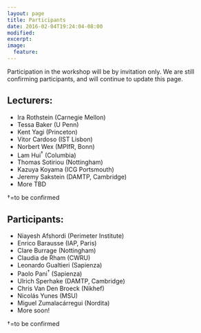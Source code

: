 ```yaml
---
layout: page
title: Participants
date: 2016-02-04T19:24:04-08:00
modified:
excerpt:
image:
  feature:
---
```


Participation in the workshop will be by invitation only.
We are still confirming participants, and will continue to update this
page.

## Lecturers:

* Ira Rothstein (Carnegie Mellon)
* Tessa Baker (U Penn)
* Kent Yagi (Princeton)
* Vitor Cardoso (IST Lisbon)
* Norbert Wex (MPIfR, Bonn)
* Lam Hui<sup>†</sup> (Columbia)
* Thomas Sotiriou (Nottingham)
* Kazuya Koyama (ICG Portsmouth)
* Jeremy Sakstein (DAMTP, Cambridge)
* More TBD

†=to be confirmed

## Participants:

* Niayesh Afshordi (Perimeter Institute)
* Enrico Barausse (IAP, Paris)
* Clare Burrage (Nottingham)
* Claudia de Rham (CWRU)
* Leonardo Gualtieri (Sapienza)
* Paolo Pani<sup>†</sup> (Sapienza)
* Ulrich Sperhake (DAMTP, Cambridge)
* Chris Van Den Broeck (Nikhef)
* Nicolás Yunes (MSU)
* Miguel Zumalacárregui (Nordita)
* More soon!

†=to be confirmed
